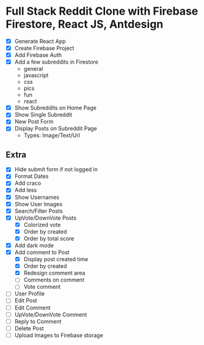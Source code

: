 # Full Stack Reddit Clone with Firebase Firestore, React JS, Antdesign

- [x] Generate React App
- [x] Create Firebase Project
- [x] Add Firebase Auth
- [x] Add a few subreddits in Firestore
  - general
  - javascript
  - css
  - pics
  - fun
  - react
- [x] Show Subreddits on Home Page
- [x] Show Single Subreddit
- [x] New Post Form
- [x] Display Posts on Subreddit Page
  - Types: Image/Text/Url

## Extra

- [x] Hide submit form if not logged in
- [x] Format Dates
- [x] Add craco
- [x] Add less
- [x] Show Usernames
- [x] Show User Images
- [x] Search/Filter Posts
- [x] UpVote/DownVote Posts
  - [x] Colorized vote
  - [x] Order by created
  - [x] Order by total score
- [x] Add dark mode
- [x] Add comment to Post
  - [x] Display post created time
  - [x] Order by created
  - [x] Redesign comment area
  - [ ] Comments on comment
  - [ ] Vote comment
- [ ] User Profile
- [ ] Edit Post
- [ ] Edit Comment
- [ ] UpVote/DownVote Comment
- [ ] Reply to Comment
- [ ] Delete Post
- [ ] Upload Images to Firebase storage
